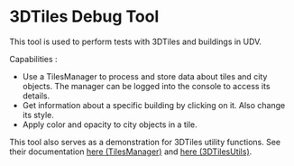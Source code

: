 # 3DTiles Debug Tool

This tool is used to perform tests with 3DTiles and buildings in UDV.

Capabilities :

- Use a TilesManager to process and store data about tiles and city objects. The manager can be logged into the console to access its details.
- Get information about a specific building by clicking on it. Also change its style.
- Apply color and opacity to city objects in a tile.

This tool also serves as a demonstration for 3DTiles utility functions. See their documentation [here (TilesManager)](../../../Utils/3DTiles/TilesManager.md) and [here (3DTilesUtils)](../../../Utils/3DTiles/3DTilesUtils.md).